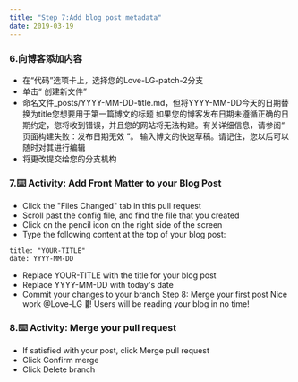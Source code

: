 ```yaml
---
title: "Step 7:Add blog post metadata"
date: 2019-03-19
---
```

### 6.向博客添加内容
* 在“代码”选项卡上，选择您的Love-LG-patch-2分支
* 单击“ 创建新文件”
* 命名文件_posts/YYYY-MM-DD-title.md，但将YYYY-MM-DD今天的日期替换为title您想要用于第一篇博文的标题
如果您的博客发布日期未遵循正确的日期约定，您将收到错误，并且您的网站将无法构建。有关详细信息，请参阅“ 页面构建失败：发布日期无效 ”。
输入博文的快速草稿。请记住，您以后可以随时对其进行编辑
* 将更改提交给您的分支机构
### 7.⌨️ Activity: Add Front Matter to your Blog Post
* Click the "Files Changed" tab in this pull request
* Scroll past the config file, and find the file that you created
* Click on the pencil icon on the right side of the screen
* Type the following content at the top of your blog post:
```
title: "YOUR-TITLE"
date: YYYY-MM-DD
```
* Replace YOUR-TITLE with the title for your blog post
* Replace YYYY-MM-DD with today's date
* Commit your changes to your branch
Step 8: Merge your first post
Nice work @Love-LG 🎉! Users will be reading your blog in no time!

### 8.⌨️ Activity: Merge your pull request
* If satisfied with your post, click Merge pull request
* Click Confirm merge
* Click Delete branch
